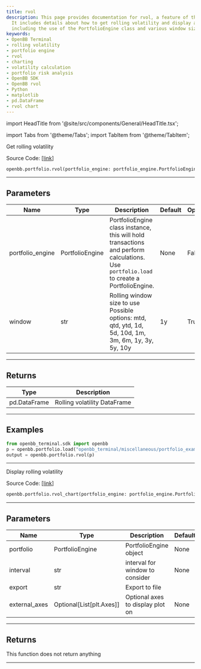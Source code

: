 ```yaml
---
title: rvol
description: This page provides documentation for rvol, a feature of the OpenBB Terminal.
  It includes details about how to get rolling volatility and display a chart of it,
  including the use of the PortfolioEngine class and various window sizes.
keywords:
- OpenBB Terminal
- rolling volatility
- portfolio engine
- rvol
- charting
- volatility calculation
- portfolio risk analysis
- OpenBB SDK
- OpenBB rvol
- Python
- matplotlib
- pd.DataFrame
- rvol chart
---
```


import HeadTitle from '@site/src/components/General/HeadTitle.tsx';

<HeadTitle title="rvol - Portfolio - Reference | OpenBB SDK Docs" />

import Tabs from '@theme/Tabs';
import TabItem from '@theme/TabItem';

<Tabs>
<TabItem value="model" label="Model" default>

Get rolling volatility

Source Code: [[link](https://github.com/OpenBB-finance/OpenBBTerminal/tree/main/openbb_terminal/portfolio/portfolio_model.py#L521)]

```python
openbb.portfolio.rvol(portfolio_engine: portfolio_engine.PortfolioEngine, window: str = "1y")
```

---

## Parameters

| Name | Type | Description | Default | Optional |
| ---- | ---- | ----------- | ------- | -------- |
| portfolio_engine | PortfolioEngine | PortfolioEngine class instance, this will hold transactions and perform calculations.<br/>Use `portfolio.load` to create a PortfolioEngine. | None | False |
| window | str | Rolling window size to use<br/>Possible options: mtd, qtd, ytd, 1d, 5d, 10d, 1m, 3m, 6m, 1y, 3y, 5y, 10y | 1y | True |


---

## Returns

| Type | Description |
| ---- | ----------- |
| pd.DataFrame | Rolling volatility DataFrame |
---

## Examples

```python
from openbb_terminal.sdk import openbb
p = openbb.portfolio.load("openbb_terminal/miscellaneous/portfolio_examples/holdings/example.csv")
output = openbb.portfolio.rvol(p)
```

---

</TabItem>
<TabItem value="view" label="Chart">

Display rolling volatility

Source Code: [[link](https://github.com/OpenBB-finance/OpenBBTerminal/tree/main/openbb_terminal/portfolio/portfolio_view.py#L876)]

```python
openbb.portfolio.rvol_chart(portfolio_engine: portfolio_engine.PortfolioEngine, window: str = "1y", export: str = "", external_axes: Optional[List[matplotlib.axes._axes.Axes]] = None)
```

---

## Parameters

| Name | Type | Description | Default | Optional |
| ---- | ---- | ----------- | ------- | -------- |
| portfolio | PortfolioEngine | PortfolioEngine object | None | True |
| interval | str | interval for window to consider | None | True |
| export | str | Export to file |  | True |
| external_axes | Optional[List[plt.Axes]] | Optional axes to display plot on | None | True |


---

## Returns

This function does not return anything

---

</TabItem>
</Tabs>
